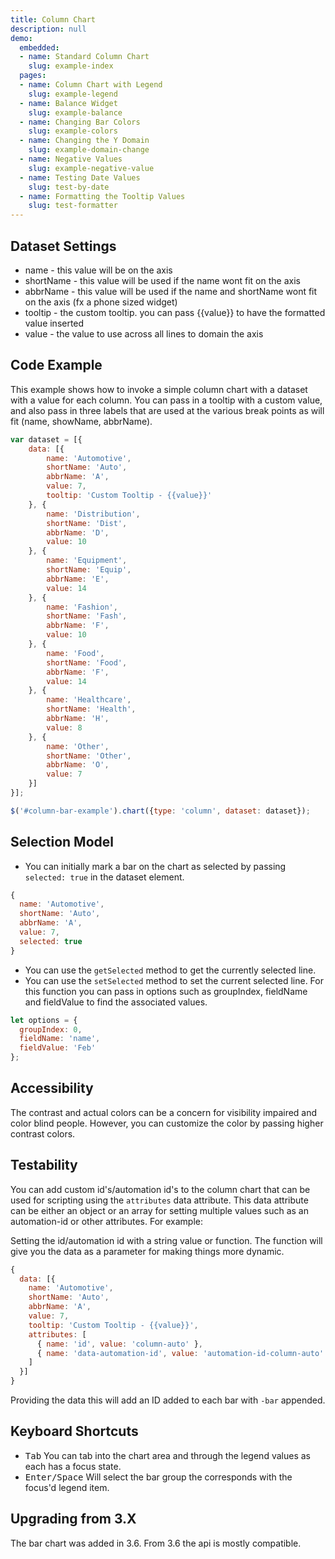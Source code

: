 ```yaml
---
title: Column Chart
description: null
demo:
  embedded:
  - name: Standard Column Chart
    slug: example-index
  pages:
  - name: Column Chart with Legend
    slug: example-legend
  - name: Balance Widget
    slug: example-balance
  - name: Changing Bar Colors
    slug: example-colors
  - name: Changing the Y Domain
    slug: example-domain-change
  - name: Negative Values
    slug: example-negative-value
  - name: Testing Date Values
    slug: test-by-date
  - name: Formatting the Tooltip Values
    slug: test-formatter
---
```


## Dataset Settings

- name - this value will be on the axis
- shortName - this value will be used if the name wont fit on the axis
- abbrName - this value will be used if the name and shortName wont fit on the axis (fx a phone sized widget)
- tooltip - the custom tooltip. you can pass {{value}} to have the formatted value inserted
- value - the value to use across all lines to domain the axis

## Code Example

This example shows how to invoke a simple column chart with a dataset with a value for each column. You can pass in a tooltip with a custom value, and also pass in three labels that are used at the various break points as will fit (name, showName, abbrName).

```javascript
var dataset = [{
    data: [{
        name: 'Automotive',
        shortName: 'Auto',
        abbrName: 'A',
        value: 7,
        tooltip: 'Custom Tooltip - {{value}}'
    }, {
        name: 'Distribution',
        shortName: 'Dist',
        abbrName: 'D',
        value: 10
    }, {
        name: 'Equipment',
        shortName: 'Equip',
        abbrName: 'E',
        value: 14
    }, {
        name: 'Fashion',
        shortName: 'Fash',
        abbrName: 'F',
        value: 10
    }, {
        name: 'Food',
        shortName: 'Food',
        abbrName: 'F',
        value: 14
    }, {
        name: 'Healthcare',
        shortName: 'Health',
        abbrName: 'H',
        value: 8
    }, {
        name: 'Other',
        shortName: 'Other',
        abbrName: 'O',
        value: 7
    }]
}];

$('#column-bar-example').chart({type: 'column', dataset: dataset});
```

## Selection Model

- You can initially mark a bar on the chart as selected by passing `selected: true` in the dataset element.

```javascript
{
  name: 'Automotive',
  shortName: 'Auto',
  abbrName: 'A',
  value: 7,
  selected: true
}
```

- You can use the `getSelected` method to get the currently selected line.
- You can use the `setSelected` method to set the current selected line. For this function you can pass in options such as groupIndex, fieldName and fieldValue to find the associated values.

```javascript
let options = {
  groupIndex: 0,
  fieldName: 'name',
  fieldValue: 'Feb'
};
```

## Accessibility

The contrast and actual colors can be a concern for visibility impaired and color blind people. However, you can customize the color by passing higher contrast colors.

## Testability

You can add custom id's/automation id's to the column chart that can be used for scripting using the `attributes` data attribute. This data attribute can be either an object or an array for setting multiple values such as an automation-id or other attributes. For example:

Setting the id/automation id with a string value or function. The function will give you the data as a parameter for making things more dynamic.

```js
{
  data: [{
    name: 'Automotive',
    shortName: 'Auto',
    abbrName: 'A',
    value: 7,
    tooltip: 'Custom Tooltip - {{value}}',
    attributes: [
      { name: 'id', value: 'column-auto' },
      { name: 'data-automation-id', value: 'automation-id-column-auto' }
    ]
  }]
}
```

Providing the data this will add an ID added to each bar with `-bar` appended.

## Keyboard Shortcuts

- <kbd>Tab</kbd> You can tab into the chart area and through the legend values as each has a focus state.
- <kbd>Enter/Space</kbd> Will select the bar group the corresponds with the focus'd legend item.

## Upgrading from 3.X

The bar chart was added in 3.6. From 3.6 the api is mostly compatible.

